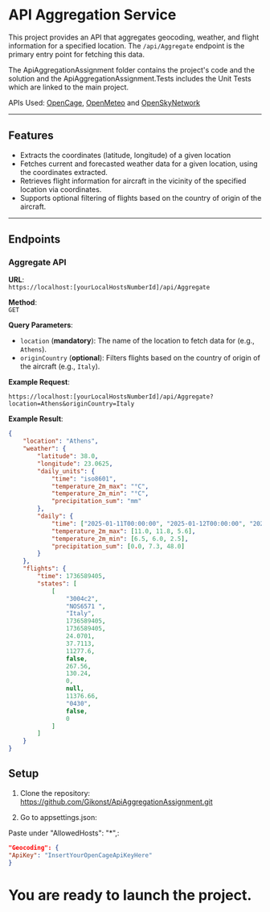# API Aggregation Service

This project provides an API that aggregates geocoding, weather, and flight information for a specified location. The `/api/Aggregate` endpoint is the primary entry point for fetching this data.

The ApiAggregationAssignment folder contains the project's code and the solution and the ApiAggregationAssignment.Tests includes the Unit Tests which are linked to the main project.

APIs Used: [OpenCage](https://opencagedata.com), [OpenMeteo](https://open-meteo.com/en/docs) and [OpenSkyNetwork](https://openskynetwork.github.io/opensky-api)

---

## Features
- Extracts the coordinates (latitude, longitude) of a given location
- Fetches current and forecasted weather data for a given location, using the coordinates extracted.
- Retrieves flight information for aircraft in the vicinity of the specified location via coordinates.
- Supports optional filtering of flights based on the country of origin of the aircraft.

---

## Endpoints

### **Aggregate API**
**URL**:  
`https://localhost:[yourLocalHostsNumberId]/api/Aggregate`

**Method**:  
`GET`

**Query Parameters**:
- `location` (**mandatory**): The name of the location to fetch data for (e.g., `Athens`).
- `originCountry` (**optional**): Filters flights based on the country of origin of the aircraft (e.g., `Italy`).

**Example Request**:
```plaintext
https://localhost:[yourLocalHostsNumberId]/api/Aggregate?location=Athens&originCountry=Italy
```

**Example Result**:
```json
{
    "location": "Athens",
    "weather": {
        "latitude": 38.0,
        "longitude": 23.0625,
        "daily_units": {
            "time": "iso8601",
            "temperature_2m_max": "°C",
            "temperature_2m_min": "°C",
            "precipitation_sum": "mm"
        },
        "daily": {
            "time": ["2025-01-11T00:00:00", "2025-01-12T00:00:00", "2025-01-13T00:00:00"],
            "temperature_2m_max": [11.0, 11.8, 5.6],
            "temperature_2m_min": [6.5, 6.0, 2.5],
            "precipitation_sum": [0.0, 7.3, 48.0]
        }
    },
    "flights": {
        "time": 1736589405,
        "states": [
            [
                "3004c2",
                "NOS6571 ",
                "Italy",
                1736589405,
                1736589405,
                24.0701,
                37.7113,
                11277.6,
                false,
                267.56,
                130.24,
                0,
                null,
                11376.66,
                "0430",
                false,
                0
            ]
        ]
    }
}
```

## Setup

1. Clone the repository:
https://github.com/Gikonst/ApiAggregationAssignment.git

3. Go to appsettings.json:

Paste under "AllowedHosts": "*",:
  ```json
"Geocoding": {
  "ApiKey": "InsertYourOpenCageApiKeyHere"
}
  ```
# You are ready to launch the project.
